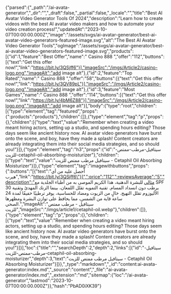 {"parsed":{"_path":"/ai-avata-generator","_dir":"","_draft":false,"_partial":false,"_locale":"","title":"Best AI Avatar Video Generator Tools Of 2024","description":"Learn how to create videos with the best AI avatar video makers and how to automate your video creation process!","updatedAt":"2023-10-07T00:00:00.000Z","image":"/assets/svgs/ai-avatar-generator/best-ai-avatar-video-generators-featured-image.svg","alt":"The Best AI Avatar Video Generator Tools","ogImage":"/assets/svgs/ai-avatar-generator/best-ai-avatar-video-generators-featured-image.svg","products":[{"id":1,"feature":"Best Offer","name":" Casino 888 ","offer":"112","buttons":[{"text":"Get this offer now!","link":"https://bit.ly/3QSjff6"}],"imageSrc":"/imgs/Article2/casino-logo.png","imageAlt":"add image alt"},{"id":2,"feature":"Top Rated","name":" Casino 888 ","offer":"58","buttons":[{"text":"Get this offer now!","link":"https://bit.ly/3QV89pL"}],"imageSrc":"/imgs/Article2/casino-logo.png","imageAlt":"add image alt"},{"id":3,"feature":"Most Games","name":" Casino 888 ","offer":"114","buttons":[{"text":"Get this offer now!","link":"https://bit.ly/4bM6Z88"}],"imageSrc":"/imgs/Article2/casino-logo.png","imageAlt":"add image alt"}],"body":{"type":"root","children":[{"type":"element","tag":"featured","props":{":products":"products"},"children":[]},{"type":"element","tag":"p","props":{},"children":[{"type":"text","value":"Remember when creating a video meant hiring actors, setting up a studio, and spending hours editing? Those days seem like ancient history now. AI avatar video generators have burst onto the scene, and boy, have they made a splash! Content creators are already integrating them into their social media strategies, and so should you!"}]},{"type":"element","tag":"h3","props":{"id":"سيتافيل-مرطب-ممتص-للزيت-cetaphil-oil-absorbing-moisturizer"},"children":[{"type":"text","value":"سيتافيل مرطب ممتص للزيت - Cetaphil Oil Absorbing Moisturizer"}]},{"type":"element","tag":"imagewithbuttons","props":{":buttons":"[{\"text\":\"أحصل عليه من أي هيرب\",\"link\":\"https://bit.ly/3QSjff6\"}]",":price":"112",":reviewsAverage":"5","description":"مثالي للبشرة الدهنية، هذا الكريم الموصى به من أطباء الجلدية مع SPF 30 يرطب دون انسداد المسام. تقنية التمويه تقلل اللمعان، بينما الزنك المهدئ وتقنية الأليوزوم تقلل التهيج. خالٍ من الزيوت ومضاد للحساسية، يوفر ترطيبًا خفيفًا لمدة 24 ساعة قاية من الشمس، مما يحافظ على توازن البشرة ومظهرها الصحي.","imageAlt":"سيتافيل - مرطب ممتص للزيت","imageSrc":"/imgs/article1/cetaphil-oil.webp"},"children":[]},{"type":"element","tag":"p","props":{},"children":[{"type":"text","value":"Remember when creating a video meant hiring actors, setting up a studio, and spending hours editing? Those days seem like ancient history now. AI avatar video generators have burst onto the scene, and boy, have they made a splash! Content creators are already integrating them into their social media strategies, and so should you!"}]}],"toc":{"title":"","searchDepth":2,"depth":2,"links":[{"id":"سيتافيل-مرطب-ممتص-للزيت-cetaphil-oil-absorbing-moisturizer","depth":3,"text":"سيتافيل مرطب ممتص للزيت - Cetaphil Oil Absorbing Moisturizer"}]}},"_type":"markdown","_id":"content:ai-avata-generator:index.md","_source":"content","_file":"ai-avata-generator/index.md","_extension":"md","sitemap":{"loc":"/ai-avata-generator","lastmod":"2023-10-07T00:00:00.000Z"}},"hash":"PbAD0iXK39"}